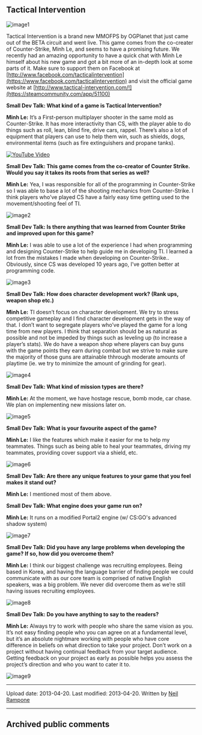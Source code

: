## Tactical Intervention

![image1](src\articleArchive\authorNeilRampone\2013-04-20_TacticalIntervention\image1.jpg)

Tactical Intervention is a brand new MMOFPS by OGPlanet that just came out of the BETA circuit and went live. This game comes from the co-creater of Counter-Strike, Minh Le, and seems to have a promising future. We recently had an amazing opportunity to have a quick chat with Minh Le himself about his new game and got a bit more of an in-depth look at some parts of it. Make sure to support them on Facebook at [http://www.facebook.com/tacticalintervention](https://www.facebook.com/tacticalintervention) and visit the official game website at [http://www.tactical-intervention.com/!](https://steamcommunity.com/app/51100)

**Small Dev Talk: What kind of a game is Tactical Intervention?**

**Minh Le:** It’s a First-person multiplayer shooter in the same mold as Counter-Strike. It has more interactivity than CS, with the player able to do things such as roll, lean, blind fire, drive cars, rappel. There’s also a lot of equipment that players can use to help them win, such as shields, dogs, environmental items (such as fire extinguishers and propane tanks). 

[![YouTube Video](https://img.youtube.com/vi/T18I2Xr7HH8/0.jpg)](https://www.youtube.com/watch?v=T18I2Xr7HH8)

**Small Dev Talk: This game comes from the co-creator of Counter Strike. Would you say it takes its roots from that series as well?**

**Minh Le:** Yea, I was responsible for all of the programming in Counter-Strike so I was able to base a lot of the shooting mechanics from Counter-Strike. I think players who’ve played CS have a fairly easy time getting used to the movement/shooting feel of TI.

![image2](src\articleArchive\authorNeilRampone\2013-04-20_TacticalIntervention\image2.jpg)

**Small Dev Talk: Is there anything that was learned from Counter Strike and improved upon for this game?**

**Minh Le:** I was able to use a lot of the experience I had when programming and designing Counter-Strike to help guide me in developing TI.  I learned a lot from the mistakes I made when developing on Counter-Strike.. Obviously, since CS was developed 10 years ago, I’ve gotten better at programming code.

![image3](src\articleArchive\authorNeilRampone\2013-04-20_TacticalIntervention\image3.jpg)

**Small Dev Talk: How does character development work? (Rank ups, weapon shop etc.)**

**Minh Le:** TI doesn’t focus on character development. We try to stress competitive gameplay and I find character development gets in the way of that. I don’t want to segregate players who’ve played the game for a long time from new players. I think that separation should be as natural as possible and not be impeded by things such as leveling up (to increase a player’s stats). We do have a weapon shop where players can buy guns with the game points they earn during combat but we strive to make sure the majority of those guns are attainable thhrough moderate amounts of playtime (ie. we try to minimize the amount of grinding for gear).

![image4](src\articleArchive\authorNeilRampone\2013-04-20_TacticalIntervention\image4.jpg)

**Small Dev Talk: What kind of mission types are there?**

**Minh Le:** At the moment, we have hostage rescue, bomb mode, car chase. We plan on implementing new missions later on.

![image5](src\articleArchive\authorNeilRampone\2013-04-20_TacticalIntervention\image5.jpg)

**Small Dev Talk: What is your favourite aspect of the game?**

**Minh Le:** I like the features which make it easier for me to help my teammates. Things such as being able to heal your teammates, driving my teammates, providing cover support via a shield, etc.

![image6](src\articleArchive\authorNeilRampone\2013-04-20_TacticalIntervention\image6.jpg)

**Small Dev Talk: Are there any unique features to your game that you feel makes it stand out?**

**Minh Le:** I mentioned most of them above.

**Small Dev Talk: What engine does your game run on?**

**Minh Le:** It runs on a modified Portal2 engine (w/ CS:GO's  advanced shadow system)

![image7](src\articleArchive\authorNeilRampone\2013-04-20_TacticalIntervention\image7.jpg)

**Small Dev Talk: Did you have any large problems when developing the game? If so, how did you overcome them?**

**Minh Le:** I think our biggest challenge was recruiting employees. Being based in Korea, and having the language barrier of finding people we could communicate with as our core team is comprised of native English speakers, was a big problem.
We never did overcome them as we’re still having issues recruiting employees.

![image8](src\articleArchive\authorNeilRampone\2013-04-20_TacticalIntervention\image8.jpg)

**Small Dev Talk: Do you have anything to say to the readers?**

**Minh Le:** Always try to work with people who share the same vision as you. It’s not easy finding people who you can agree on at a fundamental level, but it’s an absolute nightmare working with people who have core difference in beliefs on what direction to take your project.
Don’t work on a project without having continual feedback from your target audience. Getting feedback on your project as early as possible helps you assess the project’s direction and who you want to cater it to.

![image9](src\articleArchive\authorNeilRampone\2013-04-20_TacticalIntervention\image9.jpg)

----
Upload date: 2013-04-20. Last modified: 2013-04-20. Written by [Neil Rampone](https://twitter.com/BaphometGMG)

-----
## Archived public comments